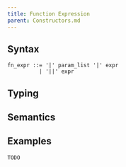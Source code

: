```yaml
---
title: Function Expression
parent: Constructors.md
---
```


## Syntax

```
fn_expr ::= '|' param_list '|' expr
          | '||' expr
```

## Typing

## Semantics

## Examples

```rust
TODO
```
